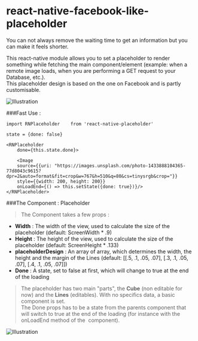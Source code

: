 # react-native-facebook-like-placeholder
You can not always remove the waiting time to get an information but you can make it feels shorter.

This react-native module allows you to set a placeholder to render something while fetching the main component/element (example: when a remote image loads, when you are performing a GET request to your Database, etc.).   
This placeholder design is based on the one on Facebook and is partly customisable.

![Illustration](http://i.giphy.com/l0IyaNPHDSMN1oHK0.gif)

###Fast Use :
```
import RNPlaceholder	from 'react-native-placeholder'

state = {done: false}

<RNPlaceholder
	done={this.state.done}>
	
	<Image
	source={{uri: "https://images.unsplash.com/photo-1433888104365-77d8043c9615?dpr=2&auto=format&fit=crop&w=767&h=510&q=80&cs=tinysrgb&crop="}}
	style={{width: 200, height: 200}}
	onLoadEnd={() => this.setState({done: true})}/>
</RNPlaceholder>
```

###The Component : Placeholder
>The Component takes a few props :   
- **Width** : The width of the view, used to calculate the size of the placeholder (default: ScreenWidth * .9)   
- **Height** : The height of the view, used to calculate the size of the placeholder (default: ScreenHeight * .133)   
- **placeholderDesign** : An array of array, which determines the width, the height and the margin of the Lines (default: [[.5, .1, .05, .07], [.3, .1, .05, .07], [.4, .1, .05, .07]])   
- **Done** : A state, set to false at first, which will change to true at the end of the loading   
   
> The placeholder has two main "parts", the **Cube** (non editable for now) and the **Lines** (editables). With no specifics data, a basic component is set.   
> The Done props has to be a state from the parents component that will switch to true at the end of the loading (for instance with the onLoadEnd method of the <Image> component).

![Illustration](http://img4.hostingpics.net/pics/454140Capturedecran20170308a222914.png)